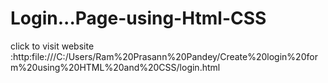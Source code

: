 
# Login...Page-using-Html-CSS
click to visit website :http:file:///C:/Users/Ram%20Prasann%20Pandey/Create%20login%20form%20using%20HTML%20and%20CSS/login.html
